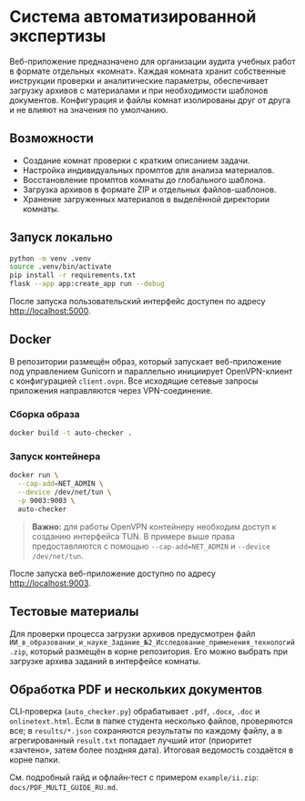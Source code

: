 # Система автоматизированной экспертизы

Веб-приложение предназначено для организации аудита учебных работ в формате отдельных «комнат». Каждая комната хранит собственные инструкции проверки и аналитические параметры, обеспечивает загрузку архивов с материалами и при необходимости шаблонов документов. Конфигурация и файлы комнат изолированы друг от друга и не влияют на значения по умолчанию.

## Возможности

- Создание комнат проверки с кратким описанием задачи.
- Настройка индивидуальных промптов для анализа материалов.
- Восстановление промптов комнаты до глобального шаблона.
- Загрузка архивов в формате ZIP и отдельных файлов-шаблонов.
- Хранение загруженных материалов в выделённой директории комнаты.

## Запуск локально

```bash
python -m venv .venv
source .venv/bin/activate
pip install -r requirements.txt
flask --app app:create_app run --debug
```

После запуска пользовательский интерфейс доступен по адресу [http://localhost:5000](http://localhost:5000).

## Docker

В репозитории размещён образ, который запускает веб-приложение под управлением Gunicorn и параллельно инициирует OpenVPN-клиент с конфигурацией `client.ovpn`. Все исходящие сетевые запросы приложения направляются через VPN-соединение.

### Сборка образа

```bash
docker build -t auto-checker .
```

### Запуск контейнера

```bash
docker run \
  --cap-add=NET_ADMIN \
  --device /dev/net/tun \
  -p 9003:9003 \
  auto-checker
```

> **Важно:** для работы OpenVPN контейнеру необходим доступ к созданию интерфейса TUN. В примере выше права предоставляются с помощью `--cap-add=NET_ADMIN` и `--device /dev/net/tun`.

После запуска веб-приложение доступно по адресу [http://localhost:9003](http://localhost:9003).

## Тестовые материалы

Для проверки процесса загрузки архивов предусмотрен файл `ИИ_в_образовании_и_науке_Задание_№2_Исследование_применения_технологий.zip`,
который размещён в корне репозитория. Его можно выбрать при загрузке архива заданий в интерфейсе комнаты.

## Обработка PDF и нескольких документов

CLI‑проверка (`auto_checker.py`) обрабатывает `.pdf`, `.docx`, `.doc` и `onlinetext.html`. Если в папке студента несколько файлов, проверяются все; в `results/*.json` сохраняются результаты по каждому файлу, а в агрегированный `result.txt` попадает лучший итог (приоритет «зачтено», затем более поздняя дата). Итоговая ведомость создаётся в корне папки.

См. подробный гайд и офлайн‑тест с примером `example/ii.zip`: `docs/PDF_MULTI_GUIDE_RU.md`.
